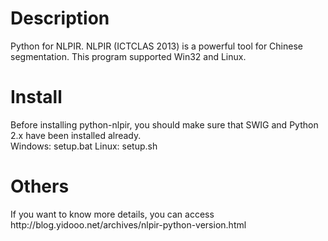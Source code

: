 <h1>Description</h1>
Python for NLPIR. NLPIR (ICTCLAS 2013) is a powerful tool for Chinese segmentation. This program supported Win32 and Linux. 

<h1>Install</h1>
Before installing python-nlpir, you should make sure that SWIG and Python 2.x have been installed already.<br/>
Windows: setup.bat
Linux: setup.sh

<h1>Others</h1>
If you want to know more details, you can access http://blog.yidooo.net/archives/nlpir-python-version.html
